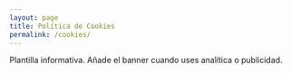 ```yaml
---
layout: page
title: Política de Cookies
permalink: /cookies/
---
```


Plantilla informativa. Añade el banner cuando uses analítica o publicidad.

